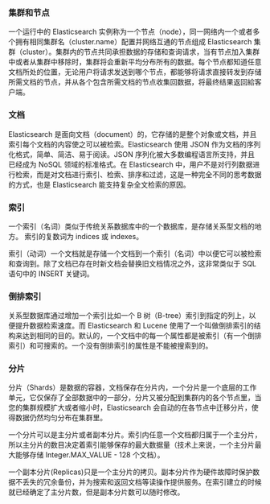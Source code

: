 ### 集群和节点
一个运行中的 Elasticsearch 实例称为一个节点（node），同一网络内一个或者多个拥有相同集群名（cluster.name）配置并网络互通的节点组成 Elasticsearch 集群（cluster）。集群内的节点共同承担数据的存储和查询请求，当有节点加入集群中或者从集群中移除时，集群将会重新平均分布所有的数据。每个节点都知道任意文档所处的位置，无论用户将请求发送到哪个节点，都能够将请求直接转发到存储所需文档的节点，并从各个包含所需文档的节点收集回数据，将最终结果返回給客户端。

### 文档
Elasticsearch 是面向文档（document）的，它存储的是整个对象或文档，并且索引每个文档的内容使之可以被检索。Elasticsearch 使用 JSON 作为文档的序列化格式，简单、简洁、易于阅读。JSON 序列化被大多数编程语言所支持，并且已经成为 NoSQL 领域的标准格式。在 Elasticsearch 中，用户不是对行列数据进行检索，而是对文档进行索引、检索、排序和过滤，这是一种完全不同的思考数据的方式，也是 Elasticsearch 能支持复杂全文检索的原因。

### 索引
一个索引（名词）类似于传统关系数据库中的一个数据库，是存储关系型文档的地方。 索引的复数词为 indices 或 indexes。

索引（动词）一个文档就是存储一个文档到一个索引（名词）中以便它可以被检索和查询到。除了文档已存在时新文档会替换旧文档情况之外，这非常类似于 SQL 语句中的 INSERT 关键词。

### 倒排索引
关系型数据库通过增加一个索引比如一个 B 树（B-tree）索引到指定的列上，以便提升数据检索速度。而 Elasticsearch 和 Lucene 使用了一个叫做倒排索引的结构来达到相同的目的。默认的，一个文档中的每一个属性都是被索引（有一个倒排索引）和可搜索的。一个没有倒排索引的属性是不能被搜索到的。

### 分片
分片（Shards）是数据的容器，文档保存在分片内，一个分片是一个底层的工作单元，它仅保存了全部数据中的一部分，分片又被分配到集群内的各个节点里，当您的集群规模扩大或者缩小时，Elasticsearch 会自动的在各节点中迁移分片，使得数据仍然均匀分布在集群里。

一个分片可以是主分片或者副本分片。索引内任意一个文档都归属于一个主分片，所以主分片的数目决定着索引能够保存的最大数据量（技术上来说，一个主分片最大能够存储 Integer.MAX_VALUE - 128 个文档）。

一个副本分片(Replicas)只是一个主分片的拷贝。副本分片作为硬件故障时保护数据不丢失的冗余备份，并为搜索和返回文档等读操作提供服务。在索引建立的时候就已经确定了主分片数，但是副本分片数可以随时修改。

